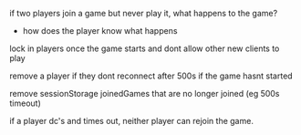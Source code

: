 
if two players join a game but never play it, what happens to the game?
  - how does the player know what happens

lock in players once the game starts and dont allow other new clients to play

remove a player if they dont reconnect after 500s if the game hasnt started

remove sessionStorage joinedGames that are no longer joined (eg 500s timeout)

if a player dc's and times out, neither player can rejoin the game.
